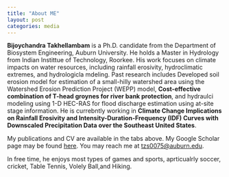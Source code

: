 ```yaml
---
title: "About ME"
layout: post
categories: media
---
```



**Bijoychandra Takhellambam** is a Ph.D. candidate from the Department of Biosystem Engineering, Auburn University. He holds a Master in Hydrology from Indian Instittue of Technology, Roorkee. His work focuses on climate impacts on water resources, including rainfall erosivity, hydroclimatic extremes, and hydrologicla mdeling. Past research includes Developed soil erosion model for estimation of a small-hilly watershed area using the Watershed Erosion Prediction Project (WEPP) model, **Cost-effective combination of T-head groynes for river bank protection**, and hydraulci modeling using 1-D HEC-RAS for flood discharge estimation using at-site stage information. He is currebntly working in **Climate Change Implications on Rainfall Erosivity and Intensity-Duration-Frequency (IDF) Curves with Downscaled Precipitation Data over the Southeast United States**.

My publications and CV are available in the tabs above. My Google Scholar page may be found [here](https://scholar.google.com/citations?user=I6bZieUAAAAJ&hl=en). You may reach me at tzs0075@auburn.edu. 


In free time, he enjoys most types of games and sports, aprticualrly soccer, cricket, Table Tennis, Volely Ball,and Hiking. 
